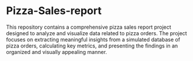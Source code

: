 # Pizza-Sales-report
This repository contains a comprehensive pizza sales report project designed to analyze and visualize data related to pizza orders. The project focuses on extracting meaningful insights from a simulated database of pizza orders, calculating key metrics, and presenting the findings in an organized and visually appealing manner.
